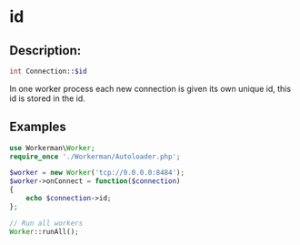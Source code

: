# id

## Description:
```php
int Connection::$id
```

In one worker process each new connection is given its own unique id, this id is stored in the id.


## Examples


```php
use Workerman\Worker;
require_once './Workerman/Autoloader.php';

$worker = new Worker('tcp://0.0.0.0:8484');
$worker->onConnect = function($connection)
{
    echo $connection->id;
};

// Run all workers
Worker::runAll();
```
